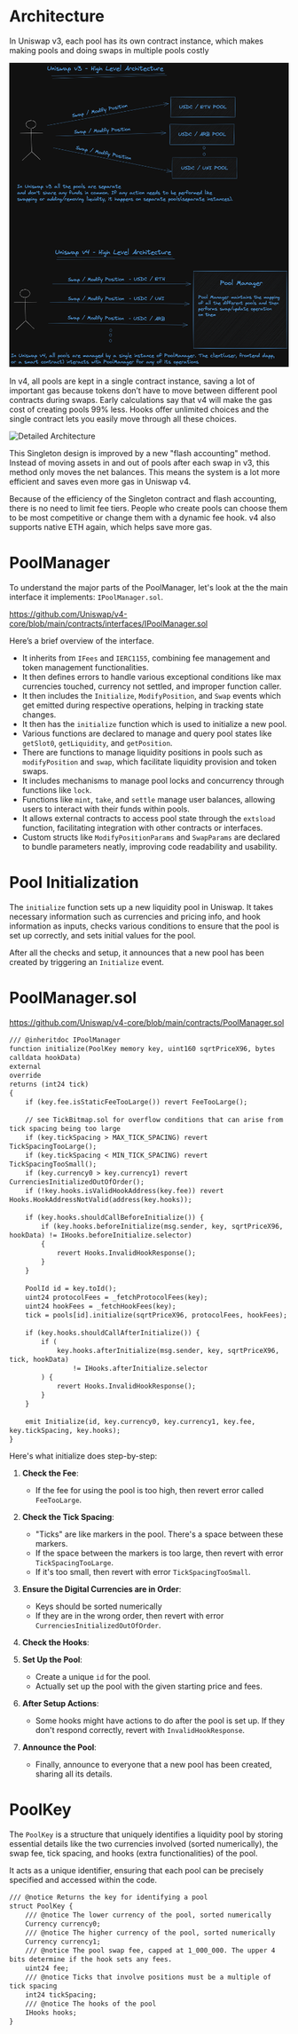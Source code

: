 

# Architecture
In Uniswap v3, each pool has its own contract instance, which makes making pools and doing swaps in multiple pools costly

![High Level Architecture](/images/01_Pool_Initialization/HighLevelArchitecture.png) 

In v4, all pools are kept in a single contract instance, saving a lot of important gas because tokens don’t have to move between different pool contracts during swaps. Early calculations say that v4 will make the gas cost of creating pools 99% less. Hooks offer unlimited choices and the single contract lets you easily move through all these choices.



![Detailed Architecture](/images/01_Pool_Initialization/DetailedArchitecture.png) 

This Singleton design is improved by a new "flash accounting" method. Instead of moving assets in and out of pools after each swap in v3, this method only moves the net balances. This means the system is a lot more efficient and saves even more gas in Uniswap v4.

Because of the efficiency of the Singleton contract and flash accounting, there is no need to limit fee tiers. People who create pools can choose them to be most competitive or change them with a dynamic fee hook. v4 also supports native ETH again, which helps save more gas.

# PoolManager
To understand the major parts of the PoolManager, let's look at the the main interface it implements: `IPoolManager.sol`.

https://github.com/Uniswap/v4-core/blob/main/contracts/interfaces/IPoolManager.sol 

Here’s a brief overview of the interface.

- It inherits from `IFees` and `IERC1155`, combining fee management and token management functionalities.
- It then defines errors to handle various exceptional conditions like max currencies touched, currency not settled, and improper function caller.
- It then includes the `Initialize`, `ModifyPosition`, and `Swap` events which get emitted during respective operations, helping in tracking state changes.
- It then has the `initialize` function which is used to initialize a new pool.
- Various functions are declared to manage and query pool states like `getSlot0`, `getLiquidity`, and `getPosition`.
- There are functions to manage liquidity positions in pools such as `modifyPosition` and `swap`, which facilitate liquidity provision and token swaps.
- It includes mechanisms to manage pool locks and concurrency through functions like `lock`.
- Functions like `mint`, `take`, and `settle` manage user balances, allowing users to interact with their funds within pools.
- It allows external contracts to access pool state through the `extsload` function, facilitating integration with other contracts or interfaces.
- Custom structs like `ModifyPositionParams` and `SwapParams` are declared to bundle parameters neatly, improving code readability and usability.

# Pool Initialization
The `initialize` function sets up a new liquidity pool in Uniswap. It takes necessary information such as currencies 
and pricing info, and hook information as inputs, checks various conditions to ensure that the pool is set up correctly, 
and sets initial values for the pool. 

After all the checks and setup, it announces that a new pool has been created by triggering an `Initialize` event.

# PoolManager.sol
https://github.com/Uniswap/v4-core/blob/main/contracts/PoolManager.sol

```solidity
/// @inheritdoc IPoolManager
function initialize(PoolKey memory key, uint160 sqrtPriceX96, bytes calldata hookData)
external
override
returns (int24 tick)
{
    if (key.fee.isStaticFeeTooLarge()) revert FeeTooLarge();

    // see TickBitmap.sol for overflow conditions that can arise from tick spacing being too large
    if (key.tickSpacing > MAX_TICK_SPACING) revert TickSpacingTooLarge();
    if (key.tickSpacing < MIN_TICK_SPACING) revert TickSpacingTooSmall();
    if (key.currency0 > key.currency1) revert CurrenciesInitializedOutOfOrder();
    if (!key.hooks.isValidHookAddress(key.fee)) revert Hooks.HookAddressNotValid(address(key.hooks));

    if (key.hooks.shouldCallBeforeInitialize()) {
        if (key.hooks.beforeInitialize(msg.sender, key, sqrtPriceX96, hookData) != IHooks.beforeInitialize.selector)
        {
            revert Hooks.InvalidHookResponse();
        }
    }

    PoolId id = key.toId();
    uint24 protocolFees = _fetchProtocolFees(key);
    uint24 hookFees = _fetchHookFees(key);
    tick = pools[id].initialize(sqrtPriceX96, protocolFees, hookFees);

    if (key.hooks.shouldCallAfterInitialize()) {
        if (
            key.hooks.afterInitialize(msg.sender, key, sqrtPriceX96, tick, hookData)
                != IHooks.afterInitialize.selector
        ) {
            revert Hooks.InvalidHookResponse();
        }
    }

    emit Initialize(id, key.currency0, key.currency1, key.fee, key.tickSpacing, key.hooks);
}
```
Here's what initialize does step-by-step:

1. **Check the Fee**:
   - If the fee for using the pool is too high, then revert error called `FeeTooLarge`.

2. **Check the Tick Spacing**:
   - "Ticks" are like markers in the pool. There's a space between these markers.
   - If the space between the markers is too large, then revert with error `TickSpacingTooLarge`.
   - If it's too small, then revert with error `TickSpacingTooSmall`.

3. **Ensure the Digital Currencies are in Order**:
   - Keys should be sorted numerically
   - If they are in the wrong order, then revert with error `CurrenciesInitializedOutOfOrder`.

4. **Check the Hooks**:

5. **Set Up the Pool**:
   - Create a unique `id` for the pool.
   - Actually set up the pool with the given starting price and fees.

6. **After Setup Actions**:
   - Some hooks might have actions to do after the pool is set up. If they don't respond correctly, revert with `InvalidHookResponse`.

7. **Announce the Pool**:
   - Finally, announce to everyone that a new pool has been created, sharing all its details.

# PoolKey

The `PoolKey` is a structure that uniquely identifies a liquidity pool by storing essential details like the two 
currencies involved (sorted numerically), the swap fee, tick spacing, and hooks (extra functionalities) of the pool. 

It acts as a unique identifier, ensuring that each pool can be precisely specified and accessed within the code.

```solidity
/// @notice Returns the key for identifying a pool
struct PoolKey {
    /// @notice The lower currency of the pool, sorted numerically
    Currency currency0;
    /// @notice The higher currency of the pool, sorted numerically
    Currency currency1;
    /// @notice The pool swap fee, capped at 1_000_000. The upper 4 bits determine if the hook sets any fees.
    uint24 fee;
    /// @notice Ticks that involve positions must be a multiple of tick spacing
    int24 tickSpacing;
    /// @notice The hooks of the pool
    IHooks hooks;
}
```
